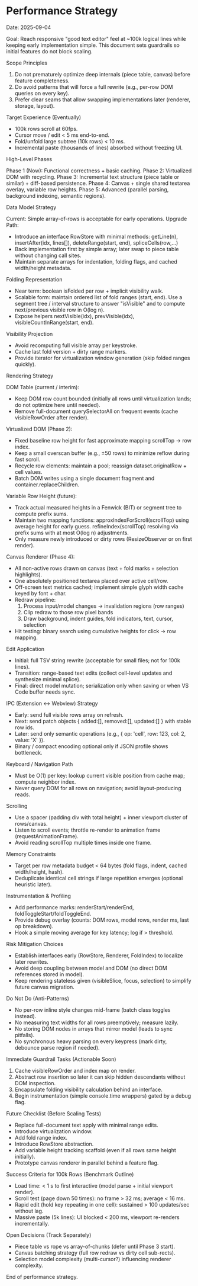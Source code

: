 # Performance Strategy

Date: 2025-09-04

Goal: Reach responsive "good text editor" feel at ~100k logical lines while keeping early
implementation simple. This document sets guardrails so initial features do not block scaling.

Scope Principles

1. Do not prematurely optimize deep internals (piece table, canvas) before feature completeness.
2. Do avoid patterns that will force a full rewrite (e.g., per-row DOM queries on every key).
3. Prefer clear seams that allow swapping implementations later (renderer, storage, layout).

Target Experience (Eventually)

- 100k rows scroll at 60fps.
- Cursor move / edit < 5 ms end-to-end.
- Fold/unfold large subtree (10k rows) < 10 ms.
- Incremental paste (thousands of lines) absorbed without freezing UI.

High-Level Phases

Phase 1 (Now): Functional correctness + basic caching.
Phase 2: Virtualized DOM with recycling.
Phase 3: Incremental text structure (piece table or similar) + diff-based persistence.
Phase 4: Canvas + single shared textarea overlay, variable row heights.
Phase 5: Advanced (parallel parsing, background indexing, semantic regions).

Data Model Strategy

Current: Simple array-of-rows is acceptable for early operations.
Upgrade Path:
- Introduce an interface RowStore with minimal methods:
  getLine(n), insertAfter(idx, lines[]), deleteRange(start, end), spliceCells(row,...)
- Back implementation first by simple array; later swap to piece table without changing call sites.
- Maintain separate arrays for indentation, folding flags, and cached width/height metadata.

Folding Representation

- Near term: boolean isFolded per row + implicit visibility walk.
- Scalable form: maintain ordered list of fold ranges (start, end). Use a segment tree / interval
  structure to answer "isVisible" and to compute next/previous visible row in O(log n).
- Expose helpers nextVisible(idx), prevVisible(idx), visibleCountInRange(start, end).

Visibility Projection

- Avoid recomputing full visible array per keystroke.
- Cache last fold version + dirty range markers.
- Provide iterator for virtualization window generation (skip folded ranges quickly).

Rendering Strategy

DOM Table (current / interim):
- Keep DOM row count bounded (initially all rows until virtualization lands; do not optimize here
  until needed).
- Remove full-document querySelectorAll on frequent events (cache visibleRowOrder after render).

Virtualized DOM (Phase 2):
- Fixed baseline row height for fast approximate mapping scrollTop -> row index.
- Keep a small overscan buffer (e.g., ±50 rows) to minimize reflow during fast scroll.
- Recycle row elements: maintain a pool; reassign dataset.originalRow + cell values.
- Batch DOM writes using a single document fragment and container.replaceChildren.

Variable Row Height (future):
- Track actual measured heights in a Fenwick (BIT) or segment tree to compute prefix sums.
- Maintain two mapping functions:
  approxIndexForScroll(scrollTop) using average height for early guess.
  refineIndex(scrollTop) resolving via prefix sums with at most O(log n) adjustments.
- Only measure newly introduced or dirty rows (ResizeObserver or on first render).

Canvas Renderer (Phase 4):
- All non-active rows drawn on canvas (text + fold marks + selection highlights).
- One absolutely positioned textarea placed over active cell/row.
- Off-screen text metrics cached; implement simple glyph width cache keyed by font + char.
- Redraw pipeline:
  1. Process input/model changes -> invalidation regions (row ranges)
  2. Clip redraw to those row pixel bands
  3. Draw background, indent guides, fold indicators, text, cursor, selection
- Hit testing: binary search using cumulative heights for click -> row mapping.

Edit Application

- Initial: full TSV string rewrite (acceptable for small files; not for 100k lines).
- Transition: range-based text edits (collect cell-level updates and synthesize minimal splice).
- Final: direct model mutation; serialization only when saving or when VS Code buffer needs sync.

IPC (Extension <-> Webview) Strategy

- Early: send full visible rows array on refresh.
- Next: send patch objects { added:[], removed:[], updated:[] } with stable row ids.
- Later: send only semantic operations (e.g., { op: 'cell', row: 123, col: 2, value: 'X' }).
- Binary / compact encoding optional only if JSON profile shows bottleneck.

Keyboard / Navigation Path

- Must be O(1) per key: lookup current visible position from cache map; compute neighbor index.
- Never query DOM for all rows on navigation; avoid layout-producing reads.

Scrolling

- Use a spacer (padding div with total height) + inner viewport cluster of rows/canvas.
- Listen to scroll events; throttle re-render to animation frame (requestAnimationFrame).
- Avoid reading scrollTop multiple times inside one frame.

Memory Constraints

- Target per row metadata budget < 64 bytes (fold flags, indent, cached width/height, hash).
- Deduplicate identical cell strings if large repetition emerges (optional heuristic later).

Instrumentation & Profiling

- Add performance marks: renderStart/renderEnd, foldToggleStart/foldToggleEnd.
- Provide debug overlay (counts: DOM rows, model rows, render ms, last op breakdown).
- Hook a simple moving average for key latency; log if > threshold.

Risk Mitigation Choices

- Establish interfaces early (RowStore, Renderer, FoldIndex) to localize later rewrites.
- Avoid deep coupling between model and DOM (no direct DOM references stored in model).
- Keep rendering stateless given (visibleSlice, focus, selection) to simplify future canvas migration.

Do Not Do (Anti-Patterns)

- No per-row inline style changes mid-frame (batch class toggles instead).
- No measuring text widths for all rows preemptively; measure lazily.
- No storing DOM nodes in arrays that mirror model (leads to sync pitfalls).
- No synchronous heavy parsing on every keypress (mark dirty, debounce parse region if needed).

Immediate Guardrail Tasks (Actionable Soon)

1. Cache visibleRowOrder and index map on render.
2. Abstract row insertion so later it can skip hidden descendants without DOM inspection.
3. Encapsulate folding visibility calculation behind an interface.
4. Begin instrumentation (simple console.time wrappers) gated by a debug flag.

Future Checklist (Before Scaling Tests)

- Replace full-document text apply with minimal range edits.
- Introduce virtualization window.
- Add fold range index.
- Introduce RowStore abstraction.
- Add variable height tracking scaffold (even if all rows same height initially).
- Prototype canvas renderer in parallel behind a feature flag.

Success Criteria for 100k Rows (Benchmark Outline)

- Load time: < 1 s to first interactive (model parse + initial viewport render).
- Scroll test (page down 50 times): no frame > 32 ms; average < 16 ms.
- Rapid edit (hold key repeating in one cell): sustained > 100 updates/sec without lag.
- Massive paste (5k lines): UI blocked < 200 ms, viewport re-renders incrementally.

Open Decisions (Track Separately)

- Piece table vs rope vs array-of-chunks (defer until Phase 3 start).
- Canvas batching strategy (full row redraw vs dirty cell sub-rects).
- Selection model complexity (multi-cursor?) influencing renderer complexity.

End of performance strategy.
